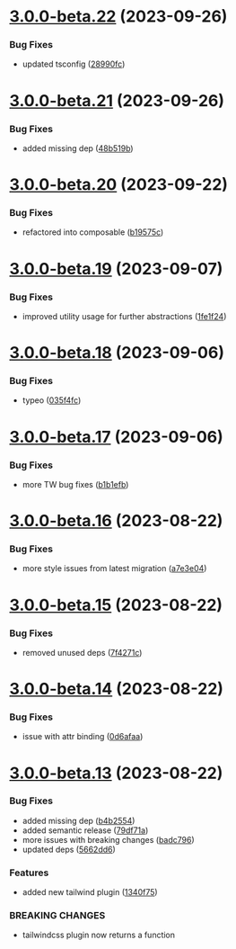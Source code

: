 # [3.0.0-beta.22](https://github.com/vue-interface/btn/compare/v3.0.0-beta.21...v3.0.0-beta.22) (2023-09-26)


### Bug Fixes

* updated tsconfig ([28990fc](https://github.com/vue-interface/btn/commit/28990fc1beec04dd1d9150bc935dba0939cf5a29))

# [3.0.0-beta.21](https://github.com/vue-interface/btn/compare/v3.0.0-beta.20...v3.0.0-beta.21) (2023-09-26)


### Bug Fixes

* added missing dep ([48b519b](https://github.com/vue-interface/btn/commit/48b519b400bc0bf632c67b81e30040e390311399))

# [3.0.0-beta.20](https://github.com/vue-interface/btn/compare/v3.0.0-beta.19...v3.0.0-beta.20) (2023-09-22)


### Bug Fixes

* refactored into composable ([b19575c](https://github.com/vue-interface/btn/commit/b19575c3a7722c8e319e3f7ebfe4fb12ca116bc8))

# [3.0.0-beta.19](https://github.com/vue-interface/btn/compare/v3.0.0-beta.18...v3.0.0-beta.19) (2023-09-07)


### Bug Fixes

* improved utility usage for further abstractions ([1fe1f24](https://github.com/vue-interface/btn/commit/1fe1f24bc59d013213a6f019cdba2f7871a924f3))

# [3.0.0-beta.18](https://github.com/vue-interface/btn/compare/v3.0.0-beta.17...v3.0.0-beta.18) (2023-09-06)


### Bug Fixes

* typeo ([035f4fc](https://github.com/vue-interface/btn/commit/035f4fc845629ef72e7a001997005a5c3844de20))

# [3.0.0-beta.17](https://github.com/vue-interface/btn/compare/v3.0.0-beta.16...v3.0.0-beta.17) (2023-09-06)


### Bug Fixes

* more TW bug fixes ([b1b1efb](https://github.com/vue-interface/btn/commit/b1b1efb6831917d77bed4ecf4a37565da27ed36e))

# [3.0.0-beta.16](https://github.com/vue-interface/btn/compare/v3.0.0-beta.15...v3.0.0-beta.16) (2023-08-22)


### Bug Fixes

* more style issues from latest migration ([a7e3e04](https://github.com/vue-interface/btn/commit/a7e3e04b9a21ef1ab7066935e4e0a07092021030))

# [3.0.0-beta.15](https://github.com/vue-interface/btn/compare/v3.0.0-beta.14...v3.0.0-beta.15) (2023-08-22)


### Bug Fixes

* removed unused deps ([7f4271c](https://github.com/vue-interface/btn/commit/7f4271cc6bb5106a2d3898c4ee8a8e7735951358))

# [3.0.0-beta.14](https://github.com/vue-interface/btn/compare/v3.0.0-beta.13...v3.0.0-beta.14) (2023-08-22)


### Bug Fixes

* issue with attr binding ([0d6afaa](https://github.com/vue-interface/btn/commit/0d6afaa0e9a8b4b59a35ec17ffa1076569c01aee))

# [3.0.0-beta.13](https://github.com/vue-interface/btn/compare/v3.0.0-beta.12...v3.0.0-beta.13) (2023-08-22)


### Bug Fixes

* added missing dep ([b4b2554](https://github.com/vue-interface/btn/commit/b4b2554fe7e04efdf939b3fbd5bb1e57e4aa7046))
* added semantic release ([79df71a](https://github.com/vue-interface/btn/commit/79df71a584ececa14fc5e16c7f43a0a2691a0940))
* more issues with breaking changes ([badc796](https://github.com/vue-interface/btn/commit/badc796a922b8d750e64c78e811e589dce7623e0))
* updated deps ([5662dd6](https://github.com/vue-interface/btn/commit/5662dd6485a2fb32bca460eeb8e3d289a7907ff6))


### Features

* added new tailwind plugin ([1340f75](https://github.com/vue-interface/btn/commit/1340f754f7b8539313015ef0b431380fc59bca43))


### BREAKING CHANGES

* tailwindcss plugin now returns a function
